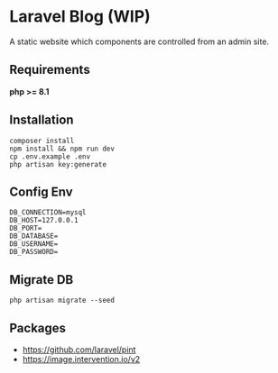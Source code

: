 # Laravel Blog (WIP)

A static website which components are controlled from an admin site.

## Requirements
**php >= 8.1**

## Installation
```
composer install
npm install && npm run dev
cp .env.example .env
php artisan key:generate
```

## Config Env
```env
DB_CONNECTION=mysql
DB_HOST=127.0.0.1
DB_PORT=
DB_DATABASE=
DB_USERNAME=
DB_PASSWORD=
```

## Migrate DB
```
php artisan migrate --seed
```


## Packages

-   https://github.com/laravel/pint
-   https://image.intervention.io/v2
